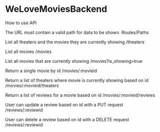 # WeLoveMoviesBackend

How to use API

The URL must contain a valid path for data to be shown.
Routes/Paths

List all theaters and the movies they are currently showing
/theaters

List all movies
/movies

List all movies that are currently showing
/movies?is_showing=true

Return a single movie by id
/movies/:movieid

Return a list of theaters where movie is currently showing based on id
/movies/:movieid/theaters

Return a list of reviews for a movie based on id
/movies/:movieid/reviews

User can update a review based on id with a PUT request
/reviews/:reviewid

User can delete a review based on id with a DELETE request
/reviews/:reviewid
